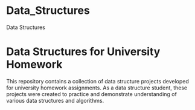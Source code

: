 # Data_Structures
Data Structures
# Data Structures for University Homework

This repository contains a collection of data structure projects developed for university homework assignments. As a data structure student, these projects were created to practice and demonstrate understanding of various data structures and algorithms.
